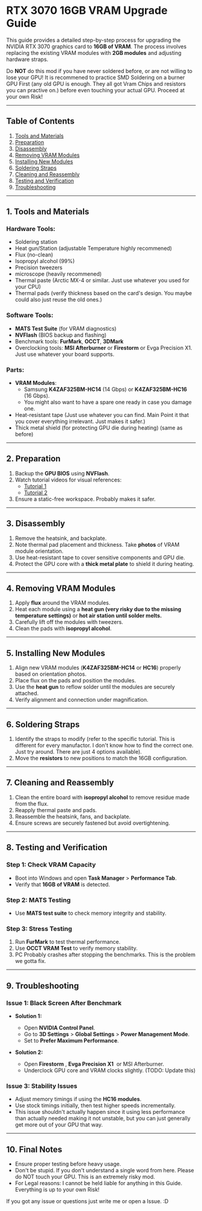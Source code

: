 # RTX 3070 16GB VRAM Upgrade Guide

This guide provides a detailed step-by-step process for upgrading the NVIDIA RTX 3070 graphics card to **16GB of VRAM**. The process involves replacing the existing VRAM modules with **2GB modules** and adjusting hardware straps.

Do **NOT** do this mod if you have never soldered before, or are not willing to lose your GPU! It is recommened to practice SMD Soldering on a burner GPU First (any old GPU is enough. They all got Vram Chips and resistors you can practive on.) before even touching your actual GPU. Proceed at your own Risk!

---

## **Table of Contents**

1. [Tools and Materials](#tools-and-materials)
2. [Preparation](#preparation)
3. [Disassembly](#disassembly)
4. [Removing VRAM Modules](#removing-vram-modules)
5. [Installing New Modules](#installing-new-modules)
6. [Soldering Straps](#soldering-straps)
7. [Cleaning and Reassembly](#cleaning-and-reassembly)
8. [Testing and Verification](#testing-and-verification)
9. [Troubleshooting](#troubleshooting)

---

## **1. Tools and Materials**

### **Hardware Tools:**

- Soldering station
- Heat gun/Station (adjustable Temperature highly recommened)
- Flux (no-clean)
- Isopropyl alcohol (99%)
- Precision tweezers
- microscope (heavily recommened)
- Thermal paste (Arctic MX-4 or similar. Just use whatever you used for your CPU)
- Thermal pads (verify thickness based on the card's design. You maybe could also just reuse the old ones.)

### **Software Tools:**

- **MATS Test Suite** (for VRAM diagnostics)
- **NVFlash** (BIOS backup and flashing)
- Benchmark tools: **FurMark**, **OCCT**, **3DMark**
- Overclocking tools: **MSI Afterburner** or **Firestorm** or Evga Precision X1. Just use whatever your board supports.

### **Parts:**

- **VRAM Modules**:
  - Samsung **K4ZAF325BM-HC14** (14 Gbps) or **K4ZAF325BM-HC16** (16 Gbps).
  - You might also want to have a spare one ready in case you damage one.
- Heat-resistant tape (Just use whatever you can find. Main Point it that you cover everything irrelevant. Just makes it safer.)
- Thick metal shield (for protecting GPU die during heating) (same as before)

---

## **2. Preparation**

1. Backup the **GPU BIOS** using **NVFlash**.
2. Watch tutorial videos for visual references:
   - [Tutorial 1](https://www.youtube.com/watch?v=EM1UL4GHviU\&t=1s)
   - [Tutorial 2](https://www.youtube.com/watch?v=wh5EeJKUYjk)
3. Ensure a static-free workspace. Probably makes it safer.

---

## **3. Disassembly**

1. Remove the heatsink, and backplate.
2. Note thermal pad placement and thickness. Take **photos** of VRAM module orientation.
3. Use heat-resistant tape to cover sensitive components and GPU die.
4. Protect the GPU core with a **thick metal plate** to shield it during heating.

---

## **4. Removing VRAM Modules**

1. Apply **flux** around the VRAM modules.
2. Heat each module using a **heat gun (very risky due to the missing temperature settings)** or **hot air station until solder melts.**
3. Carefully lift off the modules with tweezers.
4. Clean the pads with **isopropyl alcohol**.

---

## **5. Installing New Modules**

1. Align new VRAM modules (**K4ZAF325BM-HC14** or **HC16**) properly based on orientation photos.
2. Place flux on the pads and position the modules.
3. Use the **heat gun** to reflow solder until the modules are securely attached.
4. Verify alignment and connection under magnification.

---

## **6. Soldering Straps**

1. Identify the straps to modify (refer to the specific tutorial. This is different for every manufactor. I don't know how to find the correct one. Just try around. There are just 4 options available).
2. Move the **resistors** to new positions to match the 16GB configuration.

---

## **7. Cleaning and Reassembly**

1. Clean the entire board with **isopropyl alcohol** to remove residue made from the flux.
2. Reapply thermal paste and pads.
3. Reassemble the heatsink, fans, and backplate.
4. Ensure screws are securely fastened but avoid overtightening.

---

## **8. Testing and Verification**

### **Step 1: Check VRAM Capacity**

- Boot into Windows and open **Task Manager** > **Performance Tab**.
- Verify that **16GB of VRAM** is detected.

### **Step 2: MATS Testing**

- Use **MATS test suite** to check memory integrity and stability.

### **Step 3: Stress Testing**

1. Run **FurMark** to test thermal performance.
2. Use **OCCT VRAM Test** to verify memory stability.
3. PC Probably crashes after stopping the benchmarks. This is the problem we gotta fix.

---

## **9. Troubleshooting**

### **Issue 1: Black Screen After Benchmark**

- **Solution 1:**

  - Open **NVIDIA Control Panel**.
  - Go to **3D Settings** > **Global Settings** > **Power Management Mode**.
  - Set to **Prefer Maximum Performance**.

- **Solution 2:**

  - Open **Firestorm** , **Evga Precision X1**  or MSI Afterburner.
  - Underclock GPU core and VRAM clocks slightly. (TODO: Update this)

### **Issue 3: Stability Issues**

- Adjust memory timings if using the **HC16 modules**.
- Use stock timings initially, then test higher speeds incrementally.
- This issue shouldn't actually happen since it using less performance than actually needed making it not unstable, but you can just generally get more out of your GPU that way.

---

## **10. Final Notes**

- Ensure proper testing before heavy usage.
- Don't be stupid. If you don't understand a single word from here. Please do NOT touch your GPU. This is an extremely risky mod.
- For Legal reasons: I cannot be held liable for anything in this Guide. Everything is up to your own Risk!

If you got any issue or questions just write me or open a Issue. \:D

